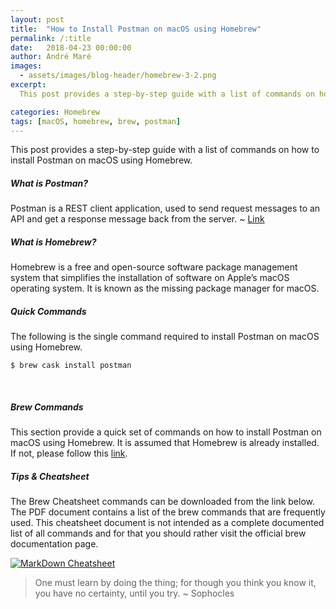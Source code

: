 ```yaml
---
layout: post
title:  "How to Install Postman on macOS using Homebrew"
permalink: /:title
date:   2018-04-23 00:00:00
author: André Maré
images:
  - assets/images/blog-header/homebrew-3-2.png
excerpt:
  This post provides a step-by-step guide with a list of commands on how to install Postman on macOS using Homebrew. Postman is a REST client application, used to send request messages to an API and get a response message back from the server.

categories: Homebrew
tags: [macOS, homebrew, brew, postman]
---
```


This post provides a step-by-step guide with a list of commands on how to install Postman on macOS using Homebrew.

##### What is Postman?
Postman is a REST client application, used to send request messages to an API and get a response message back from the server. ~ [Link][1]

##### What is Homebrew?
Homebrew is a free and open-source software package management system that simplifies the installation of software on Apple’s macOS operating system. It is known as the missing package manager for macOS.

##### Quick Commands
The following is the single command required to install Postman on macOS using Homebrew.
```console
$ brew cask install postman
```
<br/>

##### Brew Commands
This section provide a quick set of commands on how to install Postman on macOS using Homebrew. It is assumed that Homebrew is already installed. If not, please follow this [link][2].

<script src="https://gist.github.com/Code2Bits/9df18e8177e932eeb4a7b591bde29439.js"></script>

##### Tips & Cheatsheet
The Brew Cheatsheet commands can be downloaded from the link below. The PDF document contains a list of the brew commands that are frequently used. This cheatsheet document is not intended as a complete documented list of all commands and for that you should rather visit the official brew documentation page.

[![MarkDown Cheatsheet][3]][4]

> One must learn by doing the thing; for though you think you know it, you have no certainty, until you try. ~ Sophocles

[1]: https://www.getpostman.com/
[2]: https://brew.sh/
[3]: {{site.url}}/assets/images/cheatsheets/cheatsheet-homebrew.jpg
[4]: {{site.url}}/assets/cheatsheets/cheatsheet-homebrew.pdf
